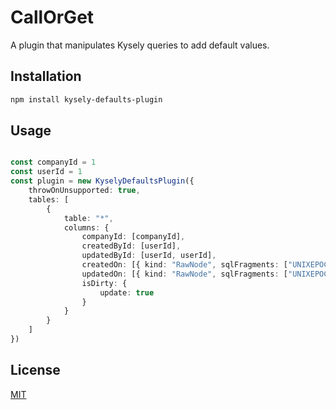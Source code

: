 # CallOrGet

A plugin that manipulates Kysely queries to add default values.

## Installation

```bash
npm install kysely-defaults-plugin
```

## Usage

```typescript

const companyId = 1
const userId = 1
const plugin = new KyselyDefaultsPlugin({
    throwOnUnsupported: true,
    tables: [
        {
            table: "*",
            columns: {
                companyId: [companyId],
                createdById: [userId],
                updatedById: [userId, userId],
                createdOn: [{ kind: "RawNode", sqlFragments: ["UNIXEPOCH()"], parameters: [] }],
                updatedOn: [{ kind: "RawNode", sqlFragments: ["UNIXEPOCH()"], parameters: [] }, { kind: "RawNode", sqlFragments: ["UNIXEPOCH()"], parameters: [] }],
                isDirty: {
                    update: true
                }
            }
        }
    ]
})

```

## License

[MIT](https://choosealicense.com/licenses/mit/)
